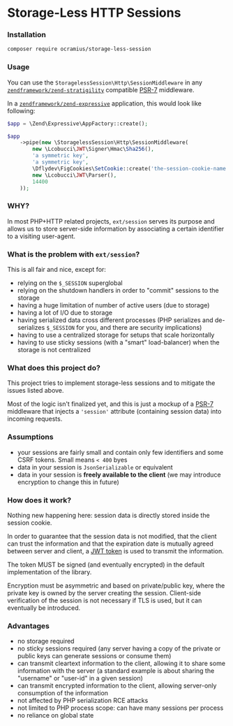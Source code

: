 # Storage-Less HTTP Sessions

### Installation

```sh
composer require ocramius/storage-less-session
```

### Usage

You can use the `StoragelessSession\Http\SessionMiddleware` in any 
[`zendframework/zend-stratigility`](https://github.com/zendframework/zend-stratigility)
compatible [PSR-7](http://www.php-fig.org/psr/psr-7/) middleware.

In a [`zendframework/zend-expressive`](https://github.com/zendframework/zend-expressive)
application, this would look like following:

```php
$app = \Zend\Expressive\AppFactory::create();

$app
    ->pipe(new \StoragelessSession\Http\SessionMiddleware(
        new \Lcobucci\JWT\Signer\Hmac\Sha256(),
        'a symmetric key',
        'a symmetric key',
        \Dflydev\FigCookies\SetCookie::create('the-session-cookie-name'),
        new \Lcobucci\JWT\Parser(),
        14400
    ));
```

### WHY?

In most PHP+HTTP related projects, `ext/session` serves its purpose and
allows us to store server-side information by associating a certain
identifier to a visiting user-agent.

### What is the problem with `ext/session`?

This is all fair and nice, except for:

 * relying on the `$_SESSION` superglobal
 * relying on the shutdown handlers in order to "commit" sessions to the 
   storage
 * having a huge limitation of number of active users (due to storage)
 * having a lot of I/O due to storage
 * having serialized data cross different processes (PHP serializes and
   de-serializes `$_SESSION` for you, and there are security implications)
 * having to use a centralized storage for setups that scale horizontally
 * having to use sticky sessions (with a "smart" load-balancer) when the
   storage is not centralized

### What does this project do?

This project tries to implement storage-less sessions and to mitigate the
issues listed above.

Most of the logic isn't finalized yet, and this is just a mockup of a
[PSR-7](http://www.php-fig.org/psr/psr-7/) middleware that injects a 
`'session'` attribute (containing session data) into incoming requests.

### Assumptions

 * your sessions are fairly small and contain only few identifiers and
   some CSRF tokens. Small means `< 400` byes
 * data in your session is `JsonSerializable` or equivalent
 * data in your session is **freely available to the client** (we may 
   introduce encryption to change this in future)

### How does it work?

Nothing new happening here: session data is directly stored inside the 
session cookie.

In order to guarantee that the session data is not modified, that the
client can trust the information and that the expiration date is
mutually agreed between server and client, a [JWT token](https://tools.ietf.org/html/rfc7519)
is used to transmit the information.
 
The token MUST be signed (and eventually encrypted) in the default
implementation of the library.

Encryption must be asymmetric and based on private/public key, where the
private key is owned by the server creating the session. Client-side
verification of the session is not necessary if TLS is used, but it can
eventually be introduced.

### Advantages

 * no storage required
 * no sticky sessions required (any server having a copy of the private or 
   public keys can generate sessions or consume them)
 * can transmit cleartext information to the client, allowing it to share
   some information with the server (a standard example is about sharing the
   "username" or "user-id" in a given session)
 * can transmit encrypted information to the client, allowing server-only
   consumption of the information
 * not affected by PHP serialization RCE attacks
 * not limited to PHP process scope: can have many sessions per process
 * no reliance on global state
